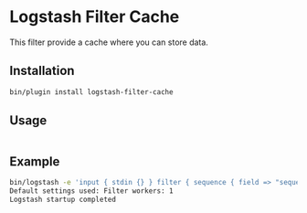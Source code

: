# Logstash Filter Cache

This filter provide a cache where you can store data.

## Installation
```sh
bin/plugin install logstash-filter-cache
```

## Usage

```javascript

```

## Example

```sh
bin/logstash -e 'input { stdin {} } filter { sequence { field => "sequence" } } output {stdout { codec => rubydebug }}' -w 1
Default settings used: Filter workers: 1
Logstash startup completed

```
